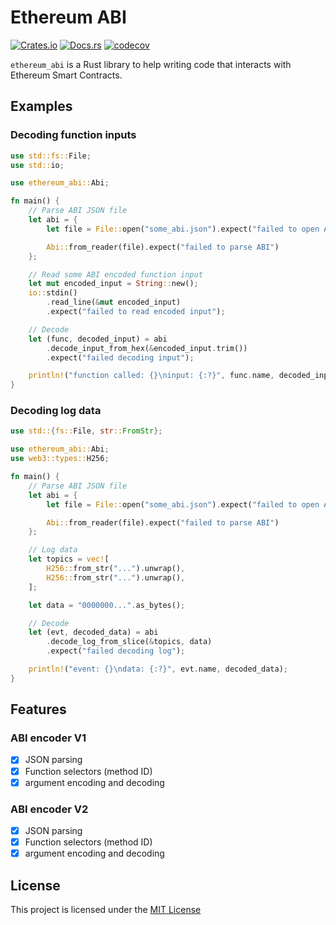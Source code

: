# Ethereum ABI

[![Crates.io](https://img.shields.io/crates/v/ethereum_abi)](https://crates.io/crates/ethereum_abi)
[![Docs.rs](https://docs.rs/ethereum_abi/badge.svg)](https://docs.rs/ethereum_abi)
[![codecov](https://codecov.io/gh/FelipeRosa/rust-ethereum-abi/branch/main/graph/badge.svg?token=48MOFXOP1S)](https://codecov.io/gh/FelipeRosa/rust-ethereum-abi)

`ethereum_abi` is a Rust library to help writing code that interacts with Ethereum Smart Contracts.

## Examples

### Decoding function inputs

```rust
use std::fs::File;
use std::io;

use ethereum_abi::Abi;

fn main() {
    // Parse ABI JSON file
    let abi = {
        let file = File::open("some_abi.json").expect("failed to open ABI file");

        Abi::from_reader(file).expect("failed to parse ABI")
    };

    // Read some ABI encoded function input
    let mut encoded_input = String::new();
    io::stdin()
        .read_line(&mut encoded_input)
        .expect("failed to read encoded input");

    // Decode
    let (func, decoded_input) = abi
        .decode_input_from_hex(&encoded_input.trim())
        .expect("failed decoding input");

    println!("function called: {}\ninput: {:?}", func.name, decoded_input);
}
```

### Decoding log data

```rust
use std::{fs::File, str::FromStr};

use ethereum_abi::Abi;
use web3::types::H256;

fn main() {
    // Parse ABI JSON file
    let abi = {
        let file = File::open("some_abi.json").expect("failed to open ABI file");

        Abi::from_reader(file).expect("failed to parse ABI")
    };

    // Log data
    let topics = vec![
        H256::from_str("...").unwrap(),
        H256::from_str("...").unwrap(),
    ];

    let data = "0000000...".as_bytes();

    // Decode
    let (evt, decoded_data) = abi
        .decode_log_from_slice(&topics, data)
        .expect("failed decoding log");

    println!("event: {}\ndata: {:?}", evt.name, decoded_data);
}
```

## Features

### ABI encoder V1

- [x] JSON parsing
- [x] Function selectors (method ID)
- [x] argument encoding and decoding

### ABI encoder V2

- [x] JSON parsing
- [x] Function selectors (method ID)
- [x] argument encoding and decoding

## License

This project is licensed under the [MIT License]

[MIT License]: https://github.com/FelipeRosa/rust-ethereum-abi/blob/main/LICENSE
